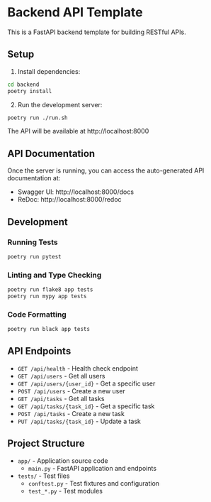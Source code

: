 # Backend API Template

This is a FastAPI backend template for building RESTful APIs.

## Setup

1. Install dependencies:
```bash
cd backend
poetry install
```

2. Run the development server:
```bash
poetry run ./run.sh
```

The API will be available at http://localhost:8000

## API Documentation

Once the server is running, you can access the auto-generated API documentation at:
- Swagger UI: http://localhost:8000/docs
- ReDoc: http://localhost:8000/redoc

## Development

### Running Tests
```bash
poetry run pytest
```

### Linting and Type Checking
```bash
poetry run flake8 app tests
poetry run mypy app tests
```

### Code Formatting
```bash
poetry run black app tests
```

## API Endpoints

- `GET /api/health` - Health check endpoint
- `GET /api/users` - Get all users
- `GET /api/users/{user_id}` - Get a specific user
- `POST /api/users` - Create a new user
- `GET /api/tasks` - Get all tasks
- `GET /api/tasks/{task_id}` - Get a specific task
- `POST /api/tasks` - Create a new task
- `PUT /api/tasks/{task_id}` - Update a task

## Project Structure

- `app/` - Application source code
  - `main.py` - FastAPI application and endpoints
- `tests/` - Test files
  - `conftest.py` - Test fixtures and configuration
  - `test_*.py` - Test modules
